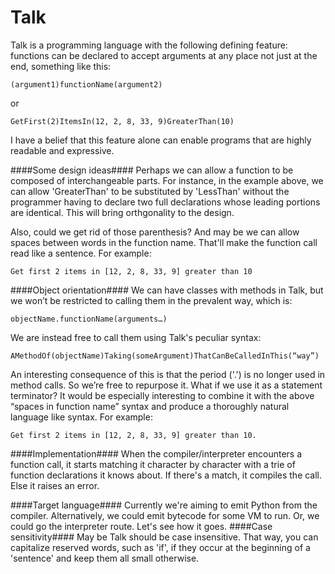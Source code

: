 Talk
====

Talk is a programming language with the following defining feature: functions can be declared to accept arguments at any place not just at the end, something like this:

    (argument1)functionName(argument2)
or

    GetFirst(2)ItemsIn(12, 2, 8, 33, 9)GreaterThan(10)
 
I have a belief that this feature alone can enable programs that are highly readable and expressive.
 
####Some design ideas####
Perhaps we can allow a function to be composed of interchangeable parts. For instance, in the example above, we can allow 'GreaterThan' to be substituted by 'LessThan' without the programmer having to declare two full declarations whose leading portions are identical. This will bring orthgonality to the design.

Also, could we get rid of those parenthesis? And may be we can allow spaces between words in the function name. That'll make the function call read like a sentence. For example:

    Get first 2 items in [12, 2, 8, 33, 9] greater than 10
 
####Object orientation####
We can have classes with methods in Talk, but we won’t be restricted to calling them in the prevalent way, which is:
    
    objectName.functionName(arguments…)
    
We are instead free to call them using Talk's peculiar syntax:
    
    AMethodOf(objectName)Taking(someArgument)ThatCanBeCalledInThis(“way”)
 
An interesting consequence of this is that the period ('.') is no longer used in method calls. So we’re free to repurpose it. What if we use it as a statement terminator? It would be especially interesting to combine it with the above “spaces in function name” syntax and produce a thoroughly natural language like syntax. For example:


    Get first 2 items in [12, 2, 8, 33, 9] greater than 10.
 
####Implementation####
When the compiler/interpreter encounters a function call, it starts matching it character by character with a trie of function declarations it knows about. If there's a match, it compiles the call. Else it raises an error.

####Target language####
Currently we're aiming to emit Python from the compiler. Alternatively, we could emit bytecode for some VM to run. Or, we could go the interpreter route. Let's see how it goes.
####Case sensitivity####
May be Talk should be case insensitive. That way, you can capitalize reserved words, such as 'if', if they occur at the beginning of a 'sentence' and keep them all small otherwise.
